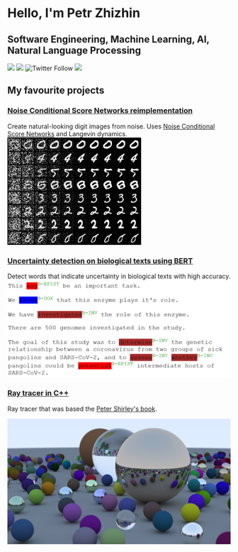 # Hello, I'm Petr Zhizhin
## Software Engineering, Machine Learning, AI, Natural Language Processing
[![](https://img.shields.io/badge/-CV/Resume-important?style=flat-square)](https://github.com/PeterZhizhin/resume/releases/download/latest/zhizhin_petr_resume.pdf)
[![](https://img.shields.io/badge/AddMe-LinkedIn-blue?logo=LinkedIn)](https://www.linkedin.com/in/petr-zhizhin-9a5a6a75/)
![Twitter Follow](https://img.shields.io/twitter/follow/PeterZhizhin?style=social)
[![](https://img.shields.io/badge/-Telegram-blue?logo=telegram)](https://t.me/PeterZhizhin)

## My favourite projects
### [Noise Conditional Score Networks reimplementation](https://github.com/PeterZhizhin/HSE-DeepLearning-NCSN)

Create natural-looking digit images from noise. Uses [Noise Conditional Score Networks](https://arxiv.org/pdf/1907.05600.pdf) and Langevin dynamics.
![MNIST generation process](https://raw.githubusercontent.com/PeterZhizhin/HSE-DeepLearning-NCSN/master/samples/mnist_generation_process.png)

### [Uncertainty detection on biological texts using BERT](https://github.com/PeterZhizhin/BERTUncertaintyDetection)

Detect words that indicate uncertainty in biological texts with high accuracy.
![](https://github.com/PeterZhizhin/BERTUncertaintyDetection/raw/master/pictures/BERT_demo.png)

### [Ray tracer in C++](https://github.com/PeterZhizhin/RayTracerCpp)

Ray tracer that was based the [Peter Shirley's book](https://raytracing.github.io/books/RayTracingInOneWeekend.html).

![](https://raw.githubusercontent.com/PeterZhizhin/RayTracerCpp/master/images/balls_scene.png)